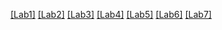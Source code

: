 [[Lab1]](https://chilikive.github.io/WebLab1/)
[[Lab2]](https://chilikive.github.io/WebLab2/)
[[Lab3]](https://chilikive.github.io/WebLab3/)
[[Lab4]](https://chilikive.github.io/WebLab4/)
[[Lab5]](https://chilikive.github.io/WebLab5/)
[[Lab6]](https://chilikive.github.io/WebLab6/)
[[Lab7]](https://chilikive.github.io/WebLab7/)

